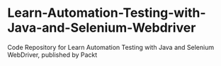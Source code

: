 


# Learn-Automation-Testing-with-Java-and-Selenium-Webdriver
Code Repository for Learn Automation Testing with Java and Selenium WebDriver, published by Packt
